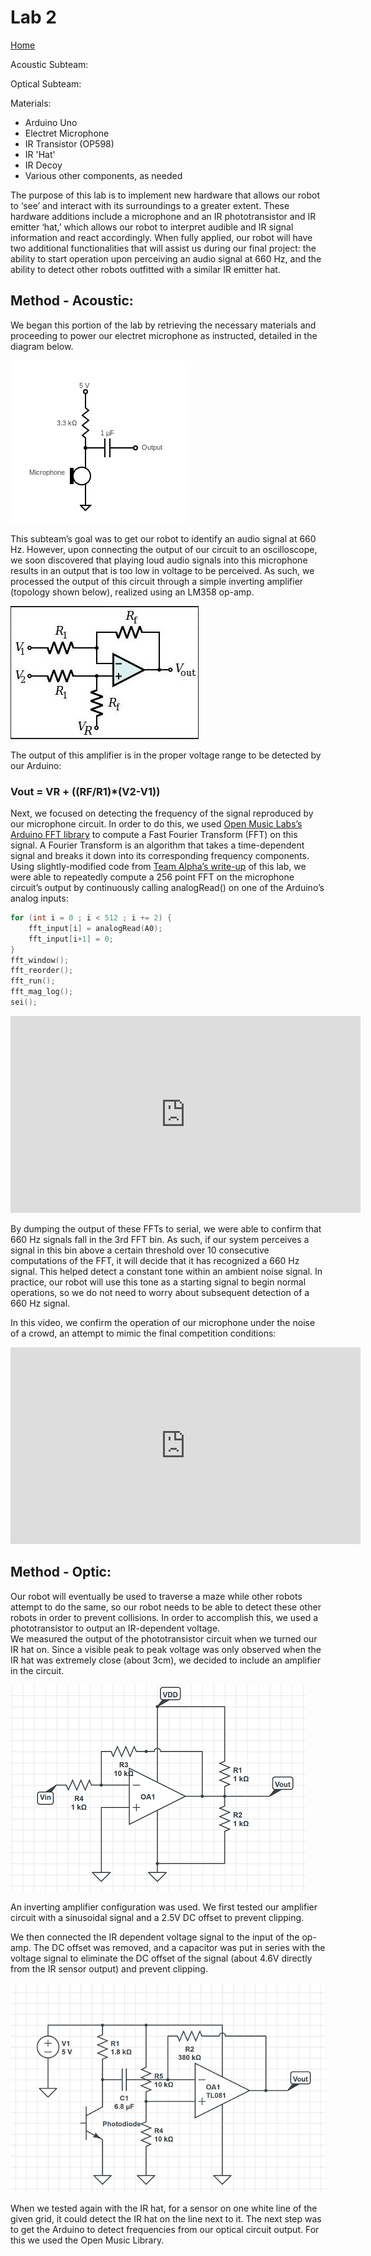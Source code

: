 
# Lab 2
[Home](./index.md)

Acoustic Subteam: 

Optical Subteam: 

Materials:  
  * Arduino Uno
  * Electret Microphone
  * IR Transistor (OP598)
  * IR 'Hat'
  * IR Decoy
  * Various other components, as needed
  
The purpose of this lab is to implement new hardware that allows our robot to ‘see’ and interact with its surroundings to a greater extent.  These hardware additions include a microphone and an IR phototransistor and IR emitter ‘hat,’ which allows our robot to interpret audible and IR signal information and react accordingly.  When fully applied, our robot will have two additional functionalities that will assist us during our final project: the ability to start operation upon perceiving an audio signal at 660 Hz, and the ability to detect other robots outfitted with a similar IR emitter hat.

## Method - Acoustic:

We began this portion of the lab by retrieving the necessary materials and proceeding to power our electret microphone as instructed, detailed in the diagram below.

![Mic Circuit](./media/mic_circuit(1).png)  

This subteam’s goal was to get our robot to identify an audio signal at 660 Hz.  However, upon connecting the output of our circuit to an oscilloscope, we soon discovered that playing loud audio signals into this microphone results in an output that is too low in voltage to be perceived.  As such, we processed the output of this circuit through a simple inverting amplifier (topology shown below), realized using an LM358 op-amp. 

![OpAmp Topology](./media/OpAmpTopology.PNG)

The output of this amplifier is in the proper voltage range to be detected by our Arduino:

### Vout = VR + ((RF/R1)\*(V2-V1))

Next, we focused on detecting the frequency of the signal reproduced by our microphone circuit. In order to do this, we used [Open Music Labs’s Arduino FFT library](http://wiki.openmusiclabs.com/wiki/ArduinoFFT) to compute a Fast Fourier Transform (FFT) on this signal. A Fourier Transform is an algorithm that takes a time-dependent signal and breaks it down into its corresponding frequency components.  Using slightly-modified code from [Team Alpha’s write-up](https://cei-lab.github.io/ECE3400-2017-teamAlpha/lab2.html) of this lab, we were able to repeatedly compute a 256 point FFT on the microphone circuit’s output by continuously calling analogRead() on one of the Arduino’s analog inputs:

~~~c
for (int i = 0 ; i < 512 ; i += 2) {
    fft_input[i] = analogRead(A0); 
    fft_input[i+1] = 0;
}
fft_window();
fft_reorder();
fft_run();
fft_mag_log();
sei();
~~~

<iframe width="560" height="315" src="https://www.youtube.com/embed/tw2DTEFJ99Q" frameborder="0" allow="autoplay; encrypted-media" allowfullscreen></iframe>

By dumping the output of these FFTs to serial, we were able to confirm that 660 Hz signals fall in the 3rd FFT bin. As such, if our system perceives a signal in this bin above a certain threshold over 10 consecutive computations of the FFT, it will decide that it has recognized a 660 Hz signal. This helped detect a constant tone within an ambient noise signal.  In practice, our robot will use this tone as a starting signal to begin normal operations, so we do not need to worry about subsequent detection of a 660 Hz signal.

In this video, we confirm the operation of our microphone under the noise of a crowd, an attempt to mimic the final competition conditions:

<iframe width="560" height="315" src="https://www.youtube.com/embed/bWo25RgRp0k" frameborder="0" allow="autoplay; encrypted-media" allowfullscreen></iframe>

## Method - Optic:

Our robot will eventually be used to traverse a maze while other robots attempt to do the same, so our robot needs to be able to detect these other robots in order to prevent collisions.  In order to accomplish this, we used a phototransistor to output an IR-dependent voltage.  
We measured the output of the phototransistor circuit when we turned our IR hat on. Since a visible peak to peak voltage was only observed when the IR hat was extremely close (about 3cm), we decided to include an amplifier in the circuit.

![Inverting Amp](./media/inverting_amp_unit.png)

An inverting amplifier configuration was used. We first tested our amplifier circuit with a sinusoidal signal and a 2.5V DC offset to prevent clipping.

We then connected the IR dependent voltage signal to the input of the op-amp. The DC offset was removed, and a capacitor was put in series with the voltage signal to eliminate the DC offset of the signal (about 4.6V directly from the IR sensor output) and prevent clipping. 

![Optical Circuit](./media/optical_circuit.png)

When we tested again with the IR hat, for a sensor on one white line of the given grid, it could detect the IR hat on the line next to it.
The next step was to get the Arduino to detect frequencies from our optical circuit output. For this we used the Open Music Library. 

